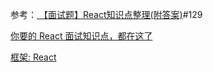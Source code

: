 参考：[
【面试题】React知识点整理(附答案)](https://github.com/funnycoderstar/blog/issues/129#)#129

[你要的 React 面试知识点，都在这了](https://juejin.cn/post/6844903857135304718)

[框架: React](https://juejin.cn/post/6844903801153945608)











